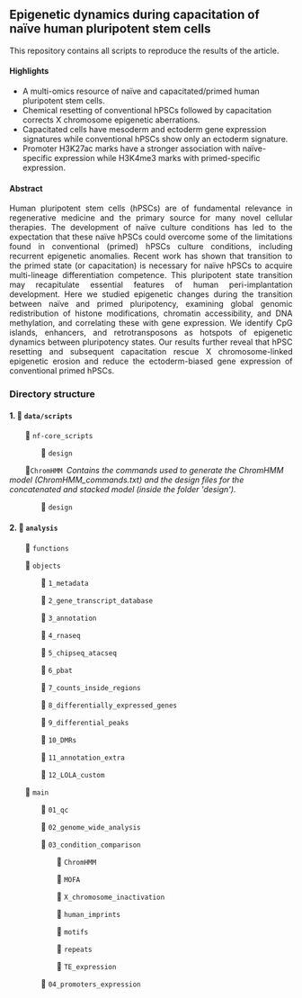 ## Epigenetic dynamics during capacitation of naïve human pluripotent stem cells

This repository contains all scripts to reproduce the results of the article.

#### Highlights
*	A multi-omics resource of naïve and capacitated/primed human pluripotent stem cells.
*	Chemical resetting of conventional hPSCs followed by capacitation corrects X chromosome epigenetic aberrations.
*	Capacitated cells have mesoderm and ectoderm gene expression signatures while conventional hPSCs show only an ectoderm signature.
*	Promoter H3K27ac marks have a stronger association with naïve-specific expression while H3K4me3 marks with primed-specific expression.

#### Abstract
<p align="justify"> 
Human pluripotent stem cells (hPSCs) are of fundamental relevance in regenerative medicine and the primary source for many novel cellular therapies. The development of naïve culture conditions has led to the expectation that these naïve hPSCs could overcome some of the limitations found in conventional (primed) hPSCs culture conditions, including recurrent epigenetic anomalies. Recent work has shown that transition to the primed state (or capacitation) is necessary for naïve hPSCs to acquire multi-lineage differentiation competence. This pluripotent state transition may recapitulate essential features of human peri-implantation development. Here we studied epigenetic changes during the transition between naïve and primed pluripotency, examining global genomic redistribution of histone modifications, chromatin accessibility, and DNA methylation, and correlating these with gene expression. We identify CpG islands, enhancers, and retrotransposons as hotspots of epigenetic dynamics between pluripotency states. Our results further reveal that hPSC resetting and subsequent capacitation rescue X chromosome-linked epigenetic erosion and reduce the ectoderm-biased gene expression of conventional primed hPSCs.
</p>


### Directory structure
#### 1. :file_folder: ```data/scripts```</p>
&emsp;&emsp;:file_folder: ```nf-core_scripts ```</p>
&emsp;&emsp;&emsp;&emsp;:file_folder: ```design```</p>

&emsp;&emsp;:file_folder:```ChromHMM```&ensp;*Contains the commands used to generate the ChromHMM model (ChromHMM_commands.txt) and the design files for the concatenated and stacked model (inside the folder 'design').*</p>
&emsp;&emsp;&emsp;&emsp;:file_folder: ```design```</p>

#### 2. :file_folder: ```analysis```</p>
&emsp;&emsp;:file_folder: ```functions```</p>
&emsp;&emsp;:file_folder: ```objects```</p>
&emsp;&emsp;&emsp;&emsp;:file_folder: ```1_metadata```</p>
&emsp;&emsp;&emsp;&emsp;:file_folder: ```2_gene_transcript_database```</p>
&emsp;&emsp;&emsp;&emsp;:file_folder: ```3_annotation```</p>
&emsp;&emsp;&emsp;&emsp;:file_folder: ```4_rnaseq```</p>
&emsp;&emsp;&emsp;&emsp;:file_folder: ```5_chipseq_atacseq```</p>
&emsp;&emsp;&emsp;&emsp;:file_folder: ```6_pbat```</p>
&emsp;&emsp;&emsp;&emsp;:file_folder: ```7_counts_inside_regions```</p>
&emsp;&emsp;&emsp;&emsp;:file_folder: ```8_differentially_expressed_genes```</p>
&emsp;&emsp;&emsp;&emsp;:file_folder: ```9_differential_peaks```</p>
&emsp;&emsp;&emsp;&emsp;:file_folder: ```10_DMRs```</p>
&emsp;&emsp;&emsp;&emsp;:file_folder: ```11_annotation_extra```</p>
&emsp;&emsp;&emsp;&emsp;:file_folder: ```12_LOLA_custom```</p>
&emsp;&emsp;:file_folder: ```main```</p>
&emsp;&emsp;&emsp;&emsp;:file_folder: ```01_qc```</p>
&emsp;&emsp;&emsp;&emsp;:file_folder: ```02_genome_wide_analysis```</p>
&emsp;&emsp;&emsp;&emsp;:file_folder: ```03_condition_comparison```</p>
&emsp;&emsp;&emsp;&emsp;&emsp;&emsp;:file_folder: ```ChromHMM```</p>
&emsp;&emsp;&emsp;&emsp;&emsp;&emsp;:file_folder: ```MOFA```</p>
&emsp;&emsp;&emsp;&emsp;&emsp;&emsp;:file_folder: ```X_chromosome_inactivation```</p>
&emsp;&emsp;&emsp;&emsp;&emsp;&emsp;:file_folder: ```human_imprints```</p>
&emsp;&emsp;&emsp;&emsp;&emsp;&emsp;:file_folder: ```motifs```</p>
&emsp;&emsp;&emsp;&emsp;&emsp;&emsp;:file_folder: ```repeats```</p>
&emsp;&emsp;&emsp;&emsp;&emsp;&emsp;:file_folder: ```TE_expression```</p>
&emsp;&emsp;&emsp;&emsp;:file_folder: ```04_promoters_expression```</p>